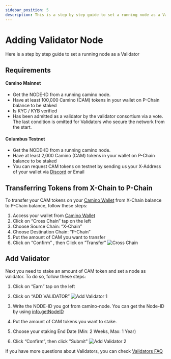 ```yaml
---
sidebar_position: 5
description: This is a step by step guide to set a running node as a Validator
---
```


# Adding Validator Node

Here is a step by step guide to set a running node as a Validator

## Requirements

#### **Camino Mainnet**

- Get the NODE-ID from a running camino node.
- Have at least 100,000 Camino (CAM) tokens in your wallet on P-Chain balance to be staked
- Is KYC / KYB verified
- Has been admitted as a validator by the validator consortium via a vote. The last condition is omitted for Validators who secure the network from the start.

#### **Columbus Testnet**

- Get the NODE-ID from a running camino node.
- Have at least 2,000 Camino (CAM) tokens in your wallet on P-Chain balance to be staked
- You can request CAM tokens on testnet by sending us your X-Address of your wallet via [Discord](https://discord.gg/camino) or Email


## Transferring Tokens from X-Chain to P-Chain

To transfer your CAM tokens on your [Camino Wallet](https://wallet.camino.foundation) from X-Chain balance to P-Chain balance, follow these steps:

1. Access your wallet from [Camino Wallet](https://wallet.camino.foundation)
2. Click on “Cross Chain” tap on the left
3. Choose Source Chain: “X-Chain”
4. Choose Destination Chain: “P-Chain”
5. Put the amount of CAM you want to transfer
6. Click on “Confirm” , then Click on ”Transfer”
![Cross Chain](/img/validator/crosschain-steps.png)


## Add Validator

Next you need to stake an amount of CAM token and set a node as validator. To do so, follow these steps:

1. Click on “Earn” tap on the left
2. Click on “ADD VALIDATOR”
![Add Validator 1](/img/validator/add-validator-1.png)

3. Write the NODE-ID you got from camino-node. You can get the Node-ID by using [info.getNodeID](../../developer/apis/camino-node-apis/info.md#infogetnodeid)
4. Put the amount of CAM tokens you want to stake.
5. Choose your staking End Date (Min: 2 Weeks, Max: 1 Year)
6. Click “Confirm”, then click "Submit"
![Add Validator 2](/img/validator/add-validator-2.png)


If you have more questions about Validators, you can check [Validators FAQ](../../faq/validator.md)
